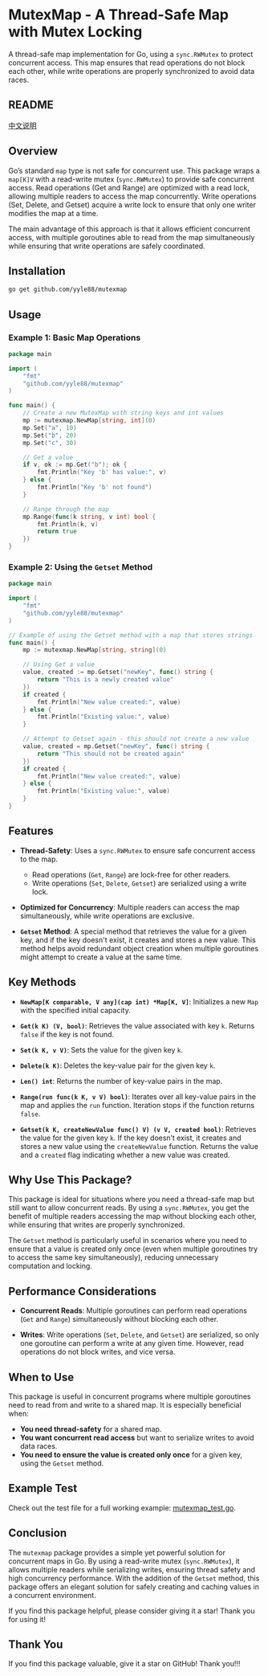 # MutexMap - A Thread-Safe Map with Mutex Locking

A thread-safe map implementation for Go, using a `sync.RWMutex` to protect concurrent access. This map ensures that read operations do not block each other, while write operations are properly synchronized to avoid data races.

## README
[中文说明](README.zh.md)

## Overview

Go’s standard `map` type is not safe for concurrent use. This package wraps a `map[K]V` with a read-write mutex (`sync.RWMutex`) to provide safe concurrent access. Read operations (Get and Range) are optimized with a read lock, allowing multiple readers to access the map concurrently. Write operations (Set, Delete, and Getset) acquire a write lock to ensure that only one writer modifies the map at a time.

The main advantage of this approach is that it allows efficient concurrent access, with multiple goroutines able to read from the map simultaneously while ensuring that write operations are safely coordinated.

## Installation

```bash
go get github.com/yyle88/mutexmap
```

## Usage

### Example 1: Basic Map Operations

```go
package main

import (
	"fmt"
	"github.com/yyle88/mutexmap"
)

func main() {
	// Create a new MutexMap with string keys and int values
	mp := mutexmap.NewMap[string, int](0)
	mp.Set("a", 10)
	mp.Set("b", 20)
	mp.Set("c", 30)

	// Get a value
	if v, ok := mp.Get("b"); ok {
		fmt.Println("Key 'b' has value:", v)
	} else {
		fmt.Println("Key 'b' not found")
	}

	// Range through the map
	mp.Range(func(k string, v int) bool {
		fmt.Println(k, v)
		return true
	})
}
```

### Example 2: Using the `Getset` Method

```go
package main

import (
	"fmt"
	"github.com/yyle88/mutexmap"
)

// Example of using the Getset method with a map that stores strings
func main() {
	mp := mutexmap.NewMap[string, string](0) 

	// Using Get a value
	value, created := mp.Getset("newKey", func() string {
		return "This is a newly created value"
	})
	if created {
		fmt.Println("New value created:", value)
	} else {
		fmt.Println("Existing value:", value)
	}

	// Attempt to Getset again - this should not create a new value
	value, created = mp.Getset("newKey", func() string {
		return "This should not be created again"
	})
	if created {
		fmt.Println("New value created:", value)
	} else {
		fmt.Println("Existing value:", value)
	}
}
```

## Features

- **Thread-Safety**: Uses a `sync.RWMutex` to ensure safe concurrent access to the map.
    - Read operations (`Get`, `Range`) are lock-free for other readers.
    - Write operations (`Set`, `Delete`, `Getset`) are serialized using a write lock.

- **Optimized for Concurrency**: Multiple readers can access the map simultaneously, while write operations are exclusive.

- **`Getset` Method**: A special method that retrieves the value for a given key, and if the key doesn't exist, it creates and stores a new value. This method helps avoid redundant object creation when multiple goroutines might attempt to create a value at the same time.

## Key Methods

- **`NewMap[K comparable, V any](cap int) *Map[K, V]`**: Initializes a new `Map` with the specified initial capacity.

- **`Get(k K) (V, bool)`**: Retrieves the value associated with key `k`. Returns `false` if the key is not found.

- **`Set(k K, v V)`**: Sets the value for the given key `k`.

- **`Delete(k K)`**: Deletes the key-value pair for the given key `k`.

- **`Len() int`**: Returns the number of key-value pairs in the map.

- **`Range(run func(k K, v V) bool)`**: Iterates over all key-value pairs in the map and applies the `run` function. Iteration stops if the function returns `false`.

- **`Getset(k K, createNewValue func() V) (v V, created bool)`**: Retrieves the value for the given key `k`. If the key doesn’t exist, it creates and stores a new value using the `createNewValue` function. Returns the value and a `created` flag indicating whether a new value was created.

## Why Use This Package?

This package is ideal for situations where you need a thread-safe map but still want to allow concurrent reads. By using a `sync.RWMutex`, you get the benefit of multiple readers accessing the map without blocking each other, while ensuring that writes are properly synchronized.

The `Getset` method is particularly useful in scenarios where you need to ensure that a value is created only once (even when multiple goroutines try to access the same key simultaneously), reducing unnecessary computation and locking.

## Performance Considerations

- **Concurrent Reads**: Multiple goroutines can perform read operations (`Get` and `Range`) simultaneously without blocking each other.

- **Writes**: Write operations (`Set`, `Delete`, and `Getset`) are serialized, so only one goroutine can perform a write at any given time. However, read operations do not block writes, and vice versa.

## When to Use

This package is useful in concurrent programs where multiple goroutines need to read from and write to a shared map. It is especially beneficial when:

- **You need thread-safety** for a shared map.
- **You want concurrent read access** but want to serialize writes to avoid data races.
- **You need to ensure the value is created only once** for a given key, using the `Getset` method.

## Example Test

Check out the test file for a full working example: [mutexmap_test.go](mutexmap_test.go).

## Conclusion

The `mutexmap` package provides a simple yet powerful solution for concurrent maps in Go. By using a read-write mutex (`sync.RWMutex`), it allows multiple readers while serializing writes, ensuring thread safety and high concurrency performance. With the addition of the `Getset` method, this package offers an elegant solution for safely creating and caching values in a concurrent environment.

If you find this package helpful, please consider giving it a star! Thank you for using it!

## Thank You

If you find this package valuable, give it a star on GitHub! Thank you!!!

